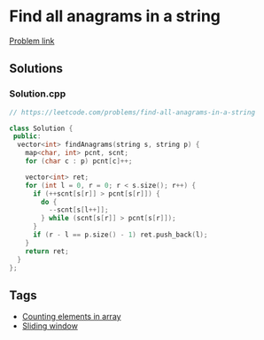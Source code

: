 # Find all anagrams in a string

[Problem link](https://leetcode.com/problems/find-all-anagrams-in-a-string)

## Solutions


### Solution.cpp
```cpp
// https://leetcode.com/problems/find-all-anagrams-in-a-string

class Solution {
 public:
  vector<int> findAnagrams(string s, string p) {
    map<char, int> pcnt, scnt;
    for (char c : p) pcnt[c]++;

    vector<int> ret;
    for (int l = 0, r = 0; r < s.size(); r++) {
      if (++scnt[s[r]] > pcnt[s[r]]) {
        do {
          --scnt[s[l++]];
        } while (scnt[s[r]] > pcnt[s[r]]);
      }
      if (r - l == p.size() - 1) ret.push_back(l);
    }
    return ret;
  }
};
```
## Tags

* [Counting elements in array](/README.md#Counting_elements_in_array)
* [Sliding window](/README.md#Sliding_window)
